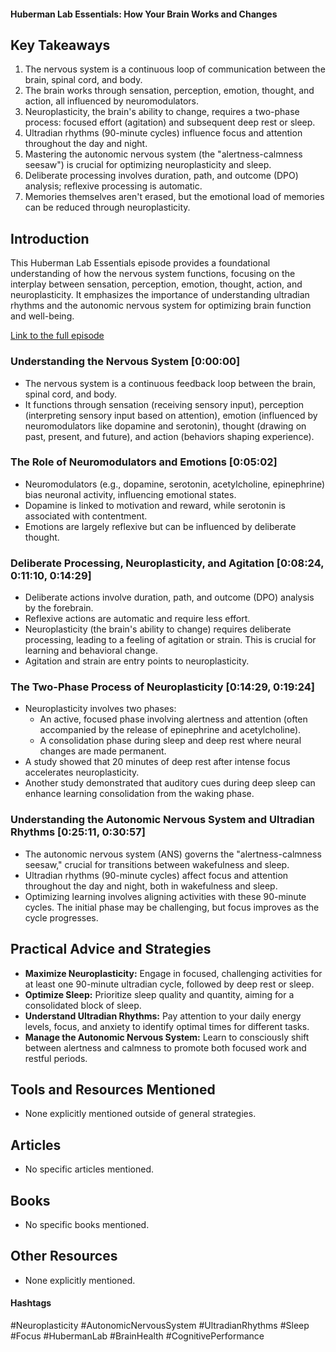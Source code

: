 #### Huberman Lab Essentials: How Your Brain Works and Changes

## Key Takeaways
1. The nervous system is a continuous loop of communication between the brain, spinal cord, and body.
2.  The brain works through sensation, perception, emotion, thought, and action, all influenced by neuromodulators.
3. Neuroplasticity, the brain's ability to change, requires a two-phase process: focused effort (agitation) and subsequent deep rest or sleep.
4. Ultradian rhythms (90-minute cycles) influence focus and attention throughout the day and night.
5. Mastering the autonomic nervous system (the "alertness-calmness seesaw") is crucial for optimizing neuroplasticity and sleep.
6. Deliberate processing involves duration, path, and outcome (DPO) analysis; reflexive processing is automatic.
7.  Memories themselves aren't erased, but the emotional load of memories can be reduced through neuroplasticity.


## Introduction
This Huberman Lab Essentials episode provides a foundational understanding of how the nervous system functions, focusing on the interplay between sensation, perception, emotion, thought, action, and neuroplasticity.  It emphasizes the importance of understanding ultradian rhythms and the autonomic nervous system for optimizing brain function and well-being.

[Link to the full episode](https://www.youtube.com/watch?v=HiyzzcuaAac)

### Understanding the Nervous System [0:00:00]
- The nervous system is a continuous feedback loop between the brain, spinal cord, and body.
- It functions through sensation (receiving sensory input), perception (interpreting sensory input based on attention), emotion (influenced by neuromodulators like dopamine and serotonin), thought (drawing on past, present, and future), and action (behaviors shaping experience).

### The Role of Neuromodulators and Emotions [0:05:02]
- Neuromodulators (e.g., dopamine, serotonin, acetylcholine, epinephrine) bias neuronal activity, influencing emotional states.
- Dopamine is linked to motivation and reward, while serotonin is associated with contentment.
- Emotions are largely reflexive but can be influenced by deliberate thought.

### Deliberate Processing, Neuroplasticity, and Agitation [0:08:24, 0:11:10, 0:14:29]
- Deliberate actions involve duration, path, and outcome (DPO) analysis by the forebrain.
-  Reflexive actions are automatic and require less effort.
- Neuroplasticity (the brain's ability to change) requires deliberate processing, leading to a feeling of agitation or strain.  This is crucial for learning and behavioral change.
- Agitation and strain are entry points to neuroplasticity.

### The Two-Phase Process of Neuroplasticity [0:14:29, 0:19:24]
- Neuroplasticity involves two phases: 
    - An active, focused phase involving alertness and attention (often accompanied by the release of epinephrine and acetylcholine).
    - A consolidation phase during sleep and deep rest where neural changes are made permanent.
-  A study showed that 20 minutes of deep rest after intense focus accelerates neuroplasticity.
- Another study demonstrated that auditory cues during deep sleep can enhance learning consolidation from the waking phase.


### Understanding the Autonomic Nervous System and Ultradian Rhythms [0:25:11, 0:30:57]
- The autonomic nervous system (ANS) governs the "alertness-calmness seesaw," crucial for transitions between wakefulness and sleep.
- Ultradian rhythms (90-minute cycles) affect focus and attention throughout the day and night, both in wakefulness and sleep.
-  Optimizing learning involves aligning activities with these 90-minute cycles.  The initial phase may be challenging, but focus improves as the cycle progresses.


## Practical Advice and Strategies
- **Maximize Neuroplasticity:** Engage in focused, challenging activities for at least one 90-minute ultradian cycle, followed by deep rest or sleep.
- **Optimize Sleep:** Prioritize sleep quality and quantity, aiming for a consolidated block of sleep.
- **Understand Ultradian Rhythms:** Pay attention to your daily energy levels, focus, and anxiety to identify optimal times for different tasks.
- **Manage the Autonomic Nervous System:** Learn to consciously shift between alertness and calmness to promote both focused work and restful periods.


## Tools and Resources Mentioned
- None explicitly mentioned outside of general strategies.


## Articles
- No specific articles mentioned.

## Books
- No specific books mentioned.

## Other Resources
- None explicitly mentioned.


#### Hashtags
#Neuroplasticity #AutonomicNervousSystem #UltradianRhythms #Sleep #Focus #HubermanLab #BrainHealth #CognitivePerformance
